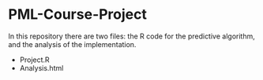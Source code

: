PML-Course-Project
==================
In this repository there are two files: the R code for the predictive algorithm, and the analysis of the implementation.
  - Project.R
  - Analysis.html
